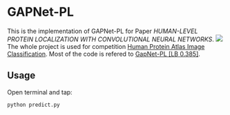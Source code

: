 # GAPNet-PL
This is the implementation of GAPNet-PL for Paper <i>HUMAN-LEVEL PROTEIN LOCALIZATION WITH CONVOLUTIONAL NEURAL NETWORKS</i>.
<img src='GapNet-PL.png'>
The whole project is used for competition <a href="https://www.kaggle.com/c/human-protein-atlas-image-classification">Human Protein Atlas Image Classification</a>. 
Most of the code is refered to <a href="https://www.kaggle.com/rejpalcz/gapnet-pl-lb-0-385">GapNet-PL [LB 0.385]</a>.

## Usage
Open terminal and tap:
```python
python predict.py
```

